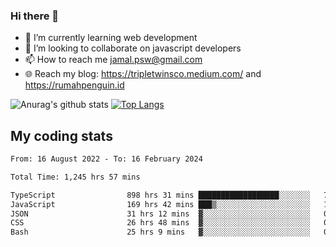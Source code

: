 ### Hi there 👋

<!--
**padepokanpenguin/padepokanpenguin** is a ✨ _special_ ✨ repository because its `README.md` (this file) appears on your GitHub profile.
-->

- 🌱 I’m currently learning  web development
- 👯 I’m looking to collaborate on javascript developers
- 📫 How to reach me jamal.psw@gmail.com
- 🌐 Reach my blog:
   https://tripletwinsco.medium.com/ and
   https://rumahpenguin.id

![Anurag's github stats](https://github-readme-stats.vercel.app/api?username=padepokanpenguin&count_private=true&disable_animations=false&show_icons=true&theme=default)
[![Top Langs](https://github-readme-stats.vercel.app/api/top-langs/?username=padepokanpenguin&theme=default&layout=compact)](https://github.com/padepokanpenguin)

## My coding stats

<!--START_SECTION:waka-->

```txt
From: 16 August 2022 - To: 16 February 2024

Total Time: 1,245 hrs 57 mins

TypeScript                898 hrs 31 mins ██████████████████░░░░░░░   72.11 %
JavaScript                169 hrs 42 mins ███▒░░░░░░░░░░░░░░░░░░░░░   13.62 %
JSON                      31 hrs 12 mins  ▓░░░░░░░░░░░░░░░░░░░░░░░░   02.50 %
CSS                       26 hrs 48 mins  ▓░░░░░░░░░░░░░░░░░░░░░░░░   02.15 %
Bash                      25 hrs 9 mins   ▓░░░░░░░░░░░░░░░░░░░░░░░░   02.02 %
```

<!--END_SECTION:waka-->


